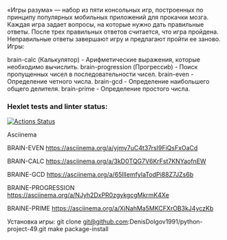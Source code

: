 «Игры разума» — набор из пяти консольных игр, построенных по принципу популярных мобильных приложений для прокачки мозга. Каждая игра задает вопросы, на которые нужно дать правильные ответы. После трех правильных ответов считается, что игра пройдена. Неправильные ответы завершают игру и предлагают пройти ее заново. Игры:

brain-calc (Калькулятор) - Арифметические выражения, которые необходимо вычислить.
brain-progression (Прогрессиb) - Поиск пропущенных чисел в последовательности чисел.
brain-even - Определение четного числа.
brain-gcd - Определение наибольшего общего делителя.
brain-prime - Определение простого числа.



### Hexlet tests and linter status:
[![Actions Status](https://github.com/DenisDolgov1991/python-project-49/workflows/hexlet-check/badge.svg)](https://github.com/DenisDolgov1991/python-project-49/actions)


Asciinema

BRAIN-EVEN
https://asciinema.org/a/yjmy7uC4t37rsI9FiQsFxOaCd

BRAIN-CALC
https://asciinema.org/a/3kD0TQG7V6KrFst7KNYaofnEW

BRAINE-GCD
https://asciinema.org/a/65llIemfyIaTodPi88Z7JZs6b

BRAINE-PROGRESSION
https://asciinema.org/a/NJyh2DxPR0zgykgcgMkrmK4Xe

BRAINE-PRIME
https://asciinema.org/a/XjNahMa5MKCFXrOB3kJ4yczKb

Установка игры:
git clone git@github.com:DenisDolgov1991/python-project-49.git
make package-install
